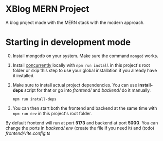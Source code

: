 # XBlog MERN Project

A blog project made with the MERN stack with the modern approach.

# Starting in development mode

0. Install mongodb on your system. Make sure the command `mongod` works.

1. Install [concurrently](https://www.npmjs.com/package/concurrently) locally with `npm run install` in this project's root folder or skip this step to use your global installation if you already have it installed.

2. Make sure to install actual project dependencies.
   You can use **install-deps** script for that or go into _frontend/_ and _backend/_ do it manually.

   `npm run install-deps`

3. You can then start both the frontend and backend at the same time with
   `npm run dev` in this project's root folder.

By default frontend will run at port **5173** and backend at port **5000**. You can change the ports in _backend/.env_ (create the file if you need it) and (todo) _frontend/vite.config.ts_

